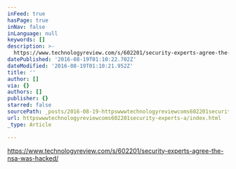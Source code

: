 ```yaml
---
inFeed: true
hasPage: true
inNav: false
inLanguage: null
keywords: []
description: >-
  https://www.technologyreview.com/s/602201/security-experts-agree-the-nsa-was-hacked/
datePublished: '2016-08-19T01:10:22.702Z'
dateModified: '2016-08-19T01:10:21.952Z'
title: ''
author: []
via: {}
authors: []
publisher: {}
starred: false
sourcePath: _posts/2016-08-19-httpswwwtechnologyreviewcoms602201security-experts-a.md
url: httpswwwtechnologyreviewcoms602201security-experts-a/index.html
_type: Article

---
```

https://www.technologyreview.com/s/602201/security-experts-agree-the-nsa-was-hacked/